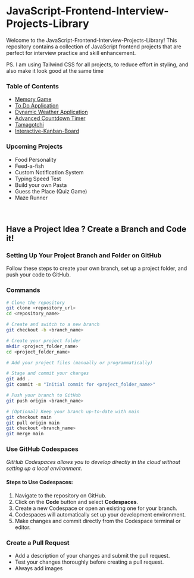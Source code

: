 # JavaScript-Frontend-Interview-Projects-Library

Welcome to the JavaScript-Frontend-Interview-Projects-Library! This repository contains a collection of JavaScript frontend projects that are perfect for interview practice and skill enhancement.

PS. I am using Tailwind CSS for all projects, to reduce effort in styling, and also make it look good at the same time

### Table of Contents
- [Memory Game](https://github.com/abhirupa-tech/JavaScript-Frontend-Interview-Projects-Library/tree/main/Memory-Game)
- [To Do Application](https://github.com/abhirupa-tech/JavaScript-Frontend-Interview-Projects-Library/tree/main/To-Do-App) 
- [Dynamic Weather Application](https://github.com/abhirupa-tech/JavaScript-Frontend-Interview-Projects-Library/tree/main/Weather-App-Using-Open-Weather) 
- [Advanced Countdown Timer](https://github.com/abhirupa-tech/JavaScript-Frontend-Interview-Projects-Library/tree/main/Advanced-Countdown-Timer)
- [Tamagotchi](https://github.com/abhirupa-tech/JavaScript-Frontend-Interview-Projects-Library/tree/main/Tamagotchi) 
- [Interactive-Kanban-Board](https://github.com/abhirupa-tech/JavaScript-Frontend-Interview-Projects-Library/tree/main/Interactive-Kanban-Board) 

### Upcoming Projects
- Food Personality
- Feed-a-fish
- Custom Notification System
- Typing Speed Test
- Build your own Pasta
- Guess the Place (Quiz Game)
- Maze Runner
<br/><br/><br/>
## Have a Project Idea ? Create a Branch and Code it!

### Setting Up Your Project Branch and Folder on GitHub
Follow these steps to create your own branch, set up a project folder, and push your code to GitHub.


### Commands

```bash
# Clone the repository
git clone <repository_url>
cd <repository_name>

# Create and switch to a new branch
git checkout -b <branch_name>

# Create your project folder
mkdir <project_folder_name>
cd <project_folder_name>

# Add your project files (manually or programmatically)

# Stage and commit your changes
git add .
git commit -m "Initial commit for <project_folder_name>"

# Push your branch to GitHub
git push origin <branch_name>

# (Optional) Keep your branch up-to-date with main
git checkout main
git pull origin main
git checkout <branch_name>
git merge main
```


### Use GitHub Codespaces
<i> GitHub Codespaces allows you to develop directly in the cloud without setting up a local environment. </i>

#### Steps to Use Codespaces:
1. Navigate to the repository on GitHub.
2. Click on the **Code** button and select **Codespaces**.
3. Create a new Codespace or open an existing one for your branch.
4. Codespaces will automatically set up your development environment.
5. Make changes and commit directly from the Codespace terminal or editor.

### Create a Pull Request
- Add a description of your changes and submit the pull request.
- Test your changes thoroughly before creating a pull request.
- Always add images

